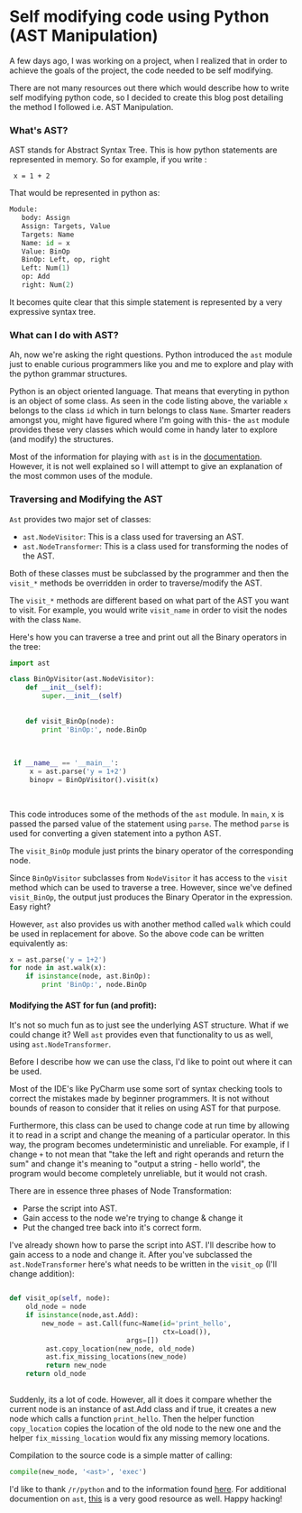 # Self modifying code using Python (AST Manipulation)

A few days ago, I was working on a project, when I realized that in order to achieve the goals of the project, the code needed to be self modifying. 

There are not many resources out there which would describe how to write self modifying python code, so I decided to create this blog post detailing the method I followed i.e. AST Manipulation.

### What's AST?

AST stands for Abstract Syntax Tree. This is how python statements are represented in memory. So for example, if you write :

` x = 1 + 2` 

That would be represented in python as: 

~~~python
Module: 
   body: Assign
   Assign: Targets, Value
   Targets: Name
   Name: id = x
   Value: BinOp
   BinOp: Left, op, right
   Left: Num(1) 
   op: Add
   right: Num(2)

~~~

It becomes quite clear that this simple statement is represented by a very expressive syntax tree.

### What can I do with AST?

Ah, now we're asking the right questions. Python introduced the `ast` module just to enable curious programmers like you and me to explore and play with the python grammar structures. 

Python is an object oriented language. That means that everyting in python is an object of some class. As seen in the code listing above, the variable `x` belongs to the class `id` which in turn belongs to class `Name`. Smarter readers amongst you, might have figured where I'm going with this- the `ast` module provides these very classes which would come in handy later to explore (and modify) the structures.


Most of the information for playing with `ast` is in the [documentation](https://docs.python.org/3.5/library/ast.html). However, it is not well explained so I will attempt to give an explanation of the most common uses of the module. 


### Traversing and Modifying the AST
`Ast` provides two major set of classes:

* `ast.NodeVisitor`: This is a class used for traversing an AST.
* `ast.NodeTransformer`: This is a class used for transforming the nodes of the AST. 

Both of these classes must be subclassed by the programmer and then the `visit_*` methods be overridden in order to traverse/modify the AST.

The `visit_*` methods are different based on what part of the AST you want to visit. For example, you would write `visit_name` in order to visit the nodes with the class `Name`. 

Here's how you can traverse a tree and print out all the Binary operators in the tree:

~~~python
import ast

class BinOpVisitor(ast.NodeVisitor):
    def __init__(self):
        super.__init__(self)
       
           
    def visit_BinOp(node):
        print 'BinOp:', node.BinOp
             
 
 
 if __name__ == '__main__':
     x = ast.parse('y = 1+2')
     binopv = BinOpVisitor().visit(x)
     
     
~~~

This code introduces some of the methods of the `ast` module. In `main`, x is passed the parsed value of the statement using `parse`. The method `parse` is used for converting a given statement into a python AST. 

The `visit_BinOp` module just prints the binary operator of the corresponding node. 

Since `BinOpVisitor` subclasses from `NodeVisitor` it has access to the `visit` method which can be used to traverse a tree. However, since we've defined `visit_BinOp`, the output just produces the Binary Operator in the expression. Easy right?

However, `ast` also provides us with another method called `walk` which could be used in replacement for above. So the above code can be written equivalently as:

~~~python
x = ast.parse('y = 1+2')
for node in ast.walk(x):
    if isinstance(node, ast.BinOp):
        print 'BinOp:', node.BinOp
~~~ 

#### Modifying the AST for fun (and profit):

It's not so much fun as to just see the underlying AST structure. What if we could change it? Well `ast` provides even that functionality to us as well, using `ast.NodeTransformer`. 

Before I describe how we can use the class, I'd like to point out where it can be used. 

Most of the IDE's like PyCharm  use some sort of syntax checking tools to correct the mistakes made by beginner programmers. It is not without bounds of reason to consider that it relies on using AST for that purpose. 


Furthermore, this class can be used to change code at run time by allowing it to read in a script and change the meaning of a particular operator. In this way, the program becomes undeterministic and unreliable. For example, if I change `+` to not mean that "take the left and right operands and return the sum" and change it's meaning to "output a string - hello world", the program would become completely unreliable, but it would not crash. 

There are in essence three phases of Node Transformation: 

* Parse the script into AST.
* Gain access to the node we're trying to change & change it
* Put the changed tree back into it's correct form.

I've already shown how to parse the script into AST. I'll describe how to gain access to a node and change it. After you've subclassed the `ast.NodeTransformer` here's what needs to be written in the `visit_op` (I'll change addition): 

~~~python

def visit_op(self, node):
    old_node = node
    if isinstance(node,ast.Add):
        new_node = ast.Call(func=Name(id='print_hello',
                                      ctx=Load()),
                             args=[])
         ast.copy_location(new_node, old_node)
         ast.fix_missing_locations(new_node)
         return new_node
    return old_node
      

~~~
 
 Suddenly, its a lot of code. However, all it does it compare whether the current node is an instance of ast.Add class and if true, it creates a new node which calls a function `print_hello`. Then the helper function `copy_location` copies the location of the old node to the new one and the helper `fix_missing_location` would fix any missing memory locations.
 
 Compilation to the source code is a simple matter of calling:

~~~python
compile(new_node, '<ast>', 'exec')
~~~
        
        
        
I'd like to thank `/r/python` and to the information found [here](http://www.dalkescientific.com/writings/diary/archive/2010/02/22/instrumenting_the_ast.html). For additional documention on `ast`, [this](https://greentreesnakes.readthedocs.io/en/latest/) is a very good resource as well. Happy hacking!


